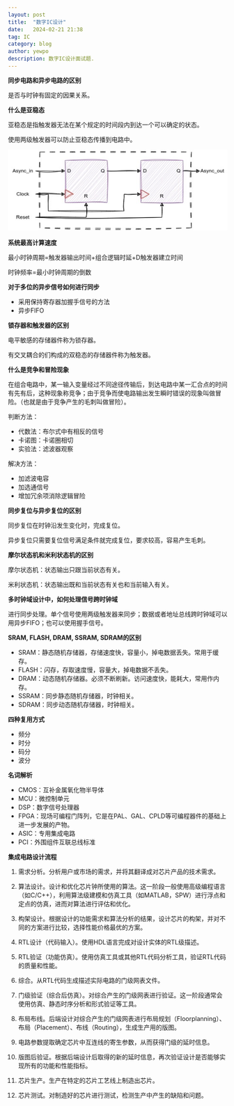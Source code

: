 ```yaml
---
layout: post
title:  "数字IC设计"
date:   2024-02-21 21:38
tag: IC
category: blog
author: yewpo
description: 数字IC设计面试题.
---
```

**同步电路和异步电路的区别**

是否与时钟有固定的因果关系。



**什么是亚稳态**

亚稳态是指触发器无法在某个规定的时间段内到达一个可以确定的状态。

使用两级触发器可以防止亚稳态传播到电路中。

![2 dff](https://raw.githubusercontent.com/YEWPO/yewpoblogonlinePic/main/2%20dff.jpg)



**系统最高计算速度**

最小时钟周期=触发器输出时间+组合逻辑时延+D触发器建立时间

时钟频率=最小时钟周期的倒数



**对于多位的异步信号如何进行同步**

- 采用保持寄存器加握手信号的方法
- 异步FIFO



**锁存器和触发器的区别**

电平敏感的存储器件称为锁存器。

有交叉耦合的们构成的双稳态的存储器件称为触发器。



**什么是竞争和冒险现象**

在组合电路中，某一输入变量经过不同途径传输后，到达电路中某一汇合点的时间有先有后，这种现象称竞争；由于竞争而使电路输出发生瞬时错误的现象叫做冒险。（也就是由于竞争产生的毛刺叫做冒险）。

判断方法：

- 代数法：布尔式中有相反的信号
- 卡诺图：卡诺圈相切
- 实验法：滤波器观察

解决方法：

- 加滤波电容
- 加选通信号
- 增加冗余项消除逻辑冒险



**同步复位与异步复位的区别**

同步复位在时钟沿发生变化时，完成复位。

异步复位只需要复位信号满足条件就完成复位，要求较高，容易产生毛刺。



**摩尔状态机和米利状态机的区别**

摩尔状态机：状态输出只跟当前状态有关。

米利状态机：状态输出既和当前状态有关也和当前输入有关。



**多时钟域设计中，如何处理信号跨时钟域**

进行同步处理。单个信号使用两级触发器来同步；数据或者地址总线跨时钟域可以用异步FIFO；也可以使用握手信号。



**SRAM, FLASH, DRAM, SSRAM, SDRAM的区别**

- SRAM：静态随机存储器，存储速度快，容量小，掉电数据丢失。常用于缓存。
- FLASH：闪存，存取速度慢，容量大，掉电数据不丢失。
- DRAM：动态随机存储器。必须不断刷新。访问速度快，能耗大，常用作内存。
- SSRAM：同步静态随机存储器，时钟相关。
- SDRAM：同步动态随机存储器，时钟相关。



**四种复用方式**

- 频分
- 时分
- 码分
- 波分



**名词解析**

- CMOS：互补金属氧化物半导体
- MCU：微控制单元
- DSP：数字信号处理器
- FPGA：现场可编程门阵列，它是在PAL、GAL、CPLD等可编程器件的基础上进一步发展的产物。
- ASIC：专用集成电路
- PCI：外围组件互联总线标准



**集成电路设计流程**

1. 需求分析。分析用户或市场的需求，并将其翻译成对芯片产品的技术需求。 

2. 算法设计。设计和优化芯片钟所使用的算法。这一阶段一般使用高级编程语言（如C/C++），利用算法级建模和仿真工具（如MATLAB，SPW）进行浮点和定点的仿真，进而对算法进行评估和优化。

3. 构架设计。根据设计的功能需求和算法分析的结果，设计芯片的构架，并对不同的方案进行比较，选择性能价格最优的方案。

4. RTL设计（代码输入）。使用HDL语言完成对设计实体的RTL级描述。

5. RTL验证（功能仿真）。使用仿真工具或其他RTL代码分析工具，验证RTL代码的质量和性能。

6. 综合。从RTL代码生成描述实际电路的门级网表文件。

7. 门级验证（综合后仿真）。对综合产生的门级网表进行验证。这一阶段通常会使用仿真、静态时序分析和形式验证等工具。

8. 布局布线。后端设计对综合产生的门级网表进行布局规划（Floorplanning）、布局（Placement）、布线（Routing），生成生产用的版图。

9. 电路参数提取确定芯片中互连线的寄生参数，从而获得门级的延时信息。

10. 版图后验证。根据后端设计后取得的新的延时信息，再次验证设计是否能够实现所有的功能和性能指标。

11. 芯片生产。生产在特定的芯片工艺线上制造出芯片。

12. 芯片测试。对制造好的芯片进行测试，检测生产中产生的缺陷和问题。


